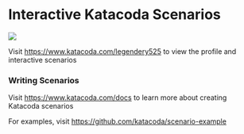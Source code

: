 # Interactive Katacoda Scenarios

[![](http://shields.katacoda.com/katacoda/legendery525/count.svg)](https://www.katacoda.com/legendery525 "Get your profile on Katacoda.com")

Visit https://www.katacoda.com/legendery525 to view the profile and interactive scenarios

### Writing Scenarios
Visit https://www.katacoda.com/docs to learn more about creating Katacoda scenarios

For examples, visit https://github.com/katacoda/scenario-example
